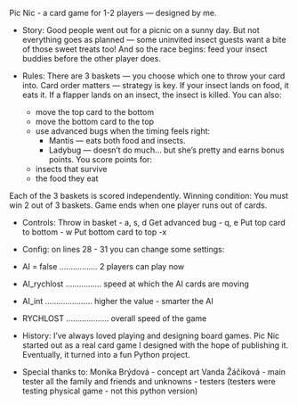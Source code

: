 Pic Nic - a card game for 1-2 players — designed by me.


- Story:
Good people went out for a picnic on a sunny day.
But not everything goes as planned — some uninvited insect guests want a bite of those sweet treats too!
And so the race begins: feed your insect buddies before the other player does.


- Rules:
There are 3 baskets — you choose which one to throw your card into.
Card order matters — strategy is key.
If your insect lands on food, it eats it.
If a flapper lands on an insect, the insect is killed.
You can also:
  - move the top card to the bottom
  - move the bottom card to the top
  - use advanced bugs when the timing feels right:
      - Mantis — eats both food and insects.
      - Ladybug — doesn’t do much... but she’s pretty and earns bonus points.
You score points for:
  - insects that survive
  - the food they eat
    
Each of the 3 baskets is scored independently.
Winning condition: You must win 2 out of 3 baskets.
Game ends when one player runs out of cards.


- Controls:
Throw in basket - a, s, d
Get advanced bug - q, e
Put top card to bottom - w
Put bottom card to top -x


- Config:
on lines 28 - 31 you can change some settings:
- AI = false ................. 2 players can play now
- AI_rychlost ................ speed at which the AI cards are moving
- AI_int ..................... higher the value - smarter the AI
- RYCHLOST ................... overall speed of the game 


- History:
I’ve always loved playing and designing board games.
Pic Nic started out as a real card game I designed with the hope of publishing it.
Eventually, it turned into a fun Python project.


- Special thanks to:
Monika Brýdová - concept art
Vanda Žáčiková - main tester
all the family and friends and unknowns - testers
(testers were testing physical game - not this python version)


